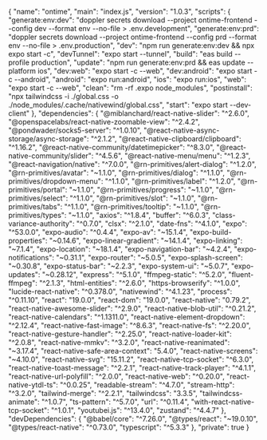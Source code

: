 {
"name": "ontime",
"main": "index.js",
"version": "1.0.3",
"scripts": {
"generate:env:dev": "doppler secrets download --project ontime-frontend --config dev --format env --no-file > .env.development",
"generate:env:prd": "doppler secrets download --project ontime-frontend --config prd --format env --no-file > .env.production",
"dev": "npm run generate:env:dev && npx expo start -c",
"devTunnel": "expo start --tunnel",
"build": "eas build --profile production",
"update": "npm run generate:env:prd && eas update --platform ios",
"dev:web": "expo start -c --web",
"dev:android": "expo start -c --android",
"android": "expo run:android",
"ios": "expo run:ios",
"web": "expo start -c --web",
"clean": "rm -rf .expo node_modules",
"postinstall": "npx tailwindcss -i ./global.css -o ./node_modules/.cache/nativewind/global.css",
"start": "expo start --dev-client"
},
"dependencies": {
"@miblanchard/react-native-slider": "^2.6.0",
"@openspacelabs/react-native-zoomable-view": "^2.4.2",
"@pondwader/socks5-server": "^1.0.10",
"@react-native-async-storage/async-storage": "^2.1.2",
"@react-native-clipboard/clipboard": "^1.16.2",
"@react-native-community/datetimepicker": "^8.3.0",
"@react-native-community/slider": "^4.5.6",
"@react-native-menu/menu": "^1.2.3",
"@react-navigation/native": "^7.0.0",
"@rn-primitives/alert-dialog": "^1.2.0",
"@rn-primitives/avatar": "~1.1.0",
"@rn-primitives/dialog": "^1.1.0",
"@rn-primitives/dropdown-menu": "^1.1.0",
"@rn-primitives/label": "^1.2.0",
"@rn-primitives/portal": "~1.1.0",
"@rn-primitives/progress": "~1.1.0",
"@rn-primitives/select": "^1.1.0",
"@rn-primitives/slot": "~1.1.0",
"@rn-primitives/tabs": "^1.1.0",
"@rn-primitives/tooltip": "~1.1.0",
"@rn-primitives/types": "~1.1.0",
"axios": "^1.8.4",
"buffer": "^6.0.3",
"class-variance-authority": "^0.7.0",
"clsx": "^2.1.0",
"date-fns": "^4.1.0",
"expo": "^53.0.0",
"expo-audio": "^0.4.4",
"expo-av": "~15.1.4",
"expo-build-properties": "~0.14.6",
"expo-linear-gradient": "~14.1.4",
"expo-linking": "~7.1.4",
"expo-location": "~18.1.4",
"expo-navigation-bar": "~4.2.4",
"expo-notifications": "~0.31.1",
"expo-router": "~5.0.5",
"expo-splash-screen": "~0.30.8",
"expo-status-bar": "~2.2.3",
"expo-system-ui": "~5.0.7",
"expo-updates": "~0.28.12",
"express": "^5.1.0",
"ffmpeg-static": "^5.2.0",
"fluent-ffmpeg": "^2.1.3",
"html-entities": "^2.6.0",
"https-browserify": "^1.0.0",
"lucide-react-native": "^0.378.0",
"nativewind": "^4.1.23",
"process": "^0.11.10",
"react": "19.0.0",
"react-dom": "19.0.0",
"react-native": "0.79.2",
"react-native-awesome-slider": "^2.9.0",
"react-native-blob-util": "^0.21.2",
"react-native-calendars": "^1.1311.0",
"react-native-element-dropdown": "^2.12.4",
"react-native-fast-image": "^8.6.3",
"react-native-fs": "^2.20.0",
"react-native-gesture-handler": "^2.25.0",
"react-native-loader-kit": "^2.0.8",
"react-native-mmkv": "^3.2.0",
"react-native-reanimated": "~3.17.4",
"react-native-safe-area-context": "5.4.0",
"react-native-screens": "~4.10.0",
"react-native-svg": "15.11.2",
"react-native-tcp-socket": "^6.3.0",
"react-native-toast-message": "^2.2.1",
"react-native-track-player": "^4.1.1",
"react-native-url-polyfill": "^2.0.0",
"react-native-web": "^0.20.0",
"react-native-ytdl-ts": "^0.0.25",
"readable-stream": "^4.7.0",
"stream-http": "^3.2.0",
"tailwind-merge": "^2.2.1",
"tailwindcss": "3.3.5",
"tailwindcss-animate": "^1.0.7",
"ts-pattern": "^5.7.0",
"url": "^0.11.4",
"with-react-native-tcp-socket": "^1.0.1",
"youtubei.js": "^13.4.0",
"zustand": "^4.4.7"
},
"devDependencies": {
"@babel/core": "^7.26.0",
"@types/react": "~19.0.10",
"@types/react-native": "^0.73.0",
"typescript": "^5.3.3"
},
"private": true
}

